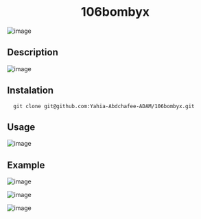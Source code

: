 <h1 align="center"> 106bombyx</h1>

![image](https://user-images.githubusercontent.com/91891487/182249430-01f86eef-b74a-411f-b76c-5f6ca358f572.png)

<h2> Description </h2>

![image](https://user-images.githubusercontent.com/91891487/182250286-f3fcd5cf-16a2-4f88-bb02-3b504ba42130.png)

<h2> Instalation </h2>

      git clone git@github.com:Yahia-Abdchafee-ADAM/106bombyx.git
      
<h2> Usage </h2>

![image](https://user-images.githubusercontent.com/91891487/182250381-ec7fb0c9-42fe-4d89-a2cb-6f1ef643ad99.png)

<h2> Example </h2>

![image](https://user-images.githubusercontent.com/91891487/182250481-6d4ea208-a3af-4022-81f1-6e67635d34c7.png)

![image](https://user-images.githubusercontent.com/91891487/182250636-24bfd694-645c-4819-8f72-d5da0252e636.png)

![image](https://user-images.githubusercontent.com/91891487/182250775-5abfd978-5a26-4d48-92dc-cdde30878051.png)
